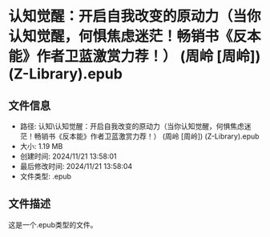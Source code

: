 ﻿# 认知觉醒：开启自我改变的原动力（当你认知觉醒，何惧焦虑迷茫！畅销书《反本能》作者卫蓝激赏力荐！） (周岭 [周岭]) (Z-Library).epub

## 文件信息
- 路径: 认知\认知觉醒：开启自我改变的原动力（当你认知觉醒，何惧焦虑迷茫！畅销书《反本能》作者卫蓝激赏力荐！） (周岭 [周岭]) (Z-Library).epub
- 大小: 1.19 MB
- 创建时间: 2024/11/21 13:58:01
- 最后修改时间: 2024/11/21 13:58:04
- 文件类型: .epub

## 文件描述
这是一个.epub类型的文件。

